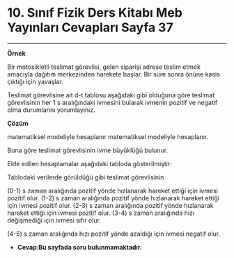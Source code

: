 # 10. Sınıf Fizik Ders Kitabı Meb Yayınları Cevapları Sayfa 37

---

**Örnek**

Bir motosikletli teslimat görevlisi, gelen siparişi adrese teslim etmek amacıyla dağıtım merkezinden harekete başlar. Bir süre sonra önüne kasis çıktığı için yavaşlar.

 Teslimat görevlisine ait d-t tablosu aşağıdaki gibi olduğuna göre teslimat görevlisinin her 1 s aralığındaki ivmesini bularak ivmenin pozitif ve negatif olma durumlarını yorumlayınız.

**Çözüm**

matematiksel modeliyle hesaplanır matematiksel modeliyle hesaplanır.

 Buna göre teslimat görevlisinin ivme büyüklüğü bulunur.

Elde edilen hesaplamalar aşağıdaki tabloda gösterilmiştir:

Tablodaki verilerde görüldüğü gibi teslimat görevlisinin

 (0-1) s zaman aralığında pozitif yönde hızlanarak hareket ettiği için ivmesi pozitif olur. (1-2) s zaman aralığında pozitif yönde hızlanarak hareket ettiği için ivmesi pozitif olur. (2-3) s zaman aralığında pozitif yönde hızlanarak hareket ettiği için ivmesi pozitif olur. (3-4) s zaman aralığında hızı değişmediği için ivmesi sıfır olur.

 (4-5) s zaman aralığında hızı pozitif yönde azaldığı için ivmesi negatif olur.

-   **Cevap**:**Bu sayfada soru bulunmamaktadır.**